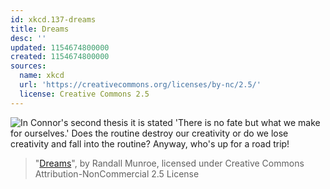 ```yaml
---
id: xkcd.137-dreams
title: Dreams
desc: ''
updated: 1154674800000
created: 1154674800000
sources:
  name: xkcd
  url: 'https://creativecommons.org/licenses/by-nc/2.5/'
  license: Creative Commons 2.5
---
```

![In Connor's second thesis it is stated 'There is no fate but what we make for ourselves.'  Does the routine destroy our creativity or do we lose creativity and fall into the routine?  Anyway, who's up for a road trip!](https://imgs.xkcd.com/comics/dreams.png)
> "[Dreams](https://xkcd.com/137/)", by Randall Munroe, licensed under Creative Commons Attribution-NonCommercial 2.5 License
